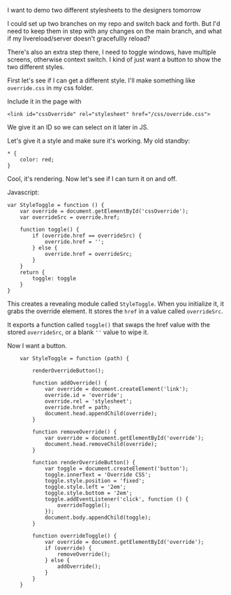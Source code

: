 I want to demo two different stylesheets to the designers tomorrow

I could set up two branches on my repo and switch back and forth. But I'd need to keep them in step with any changes on the main branch, and what if my livereload/server doesn't gracefullly reload?

There's also an extra step there, I need to toggle windows, have multiple screens, otherwise context switch. I kind of just want a button to show the two different styles. 

First let's see if I can get a different style. I'll make something like `override.css` in my css folder. 

Include it in the page with 

```
<link id="cssOverride" rel="stylesheet" href="/css/override.css">
```

We give it an ID so we can select on it later in JS.

Let's give it a style and make sure it's working. My old standby: 

```
* {
    color: red;
}
```

Cool, it's rendering. Now let's see if I can turn it on and off. 

Javascript: 

```
var StyleToggle = function () {
    var override = document.getElementById('cssOverride');
    var overrideSrc = override.href;

    function toggle() {
        if (override.href == overrideSrc) {
            override.href = '';
        } else {
            override.href = overrideSrc;
        }
    }
    return {
        toggle: toggle
    }
}
```

This creates a revealing module called `StyleToggle`. When you initialize it, it grabs the override element. It stores the `href` in a value called `overrideSrc`. 

It exports a function called `toggle()` that swaps the href value with the stored `overrideSrc`, or a blank `''` value to wipe it. 

Now I want a button. 

```
    var StyleToggle = function (path) {

        renderOverrideButton();

        function addOverride() {
            var override = document.createElement('link');
            override.id = 'override';
            override.rel = 'stylesheet';
            override.href = path;
            document.head.appendChild(override);
        }

        function removeOverride() {
            var override = document.getElementById('override');
            document.head.removeChild(override);
        }

        function renderOverrideButton() {
            var toggle = document.createElement('button');
            toggle.innerText = 'Override CSS';
            toggle.style.position = 'fixed';
            toggle.style.left = '2em';
            toggle.style.bottom = '2em';
            toggle.addEventListener('click', function () {
                overrideToggle();
            });
            document.body.appendChild(toggle);
        }

        function overrideToggle() {
            var override = document.getElementById('override');
            if (override) {
                removeOverride();
            } else {
                addOverride();
            }
        }
    }
```